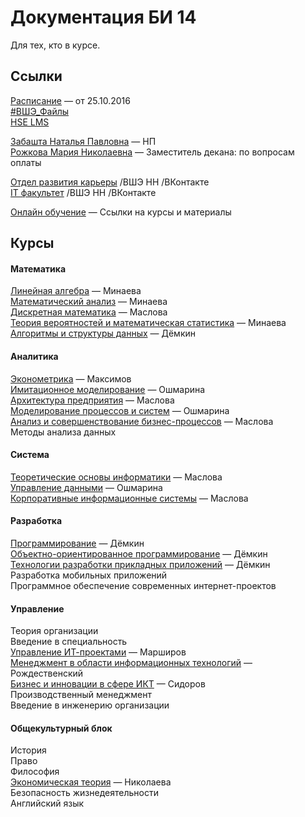 # Документация БИ 14

Для тех, кто в курсе.


## Ссылки

[Расписание](http://nnov.hse.ru/fpppks/uvb) — от 25.10.2016  
[#ВШЭ_Файлы](https://yadi.sk/d/Y8Cwc88uxgXT5)  
[HSE LMS](http://lms.hse.ru/)  

[Забашта Наталья Павловна](http://www.hse.ru/org/persons/202023) — НП  
[Рожкова Мария Николаевна](http://www.hse.ru/org/persons/201661) — Заместитель декана: по вопросам оплаты  

[Отдел развития карьеры](https://vk.com/hsenn_career) /ВШЭ НН /ВКонтакте  
[IT факультет](https://vk.com/hsennit) /ВШЭ НН /ВКонтакте  

[Онлайн обучение](online_education/README.md) — Ссылки на курсы и материалы  


## Курсы

#### Математика

[Линейная алгебра](2014-2015/141203_liniar_algebra.md) — Минаева  
[Математический анализ](2014-2015/150121_calculus.md) — Минаева  
[Дискретная математика](2014-2015/150411_descrete_math.md) — Маслова  
[Теория вероятностей и математическая статистика](2014-2015/150520_probability.md) — Минаева  
[Алгоритмы и структуры данных](2015-2016/151105_algorythms.md) — Дёмкин  


#### Аналитика

[Эконометрика](2014-2015/150126_econometrics.md) — Максимов  
[Имитационное моделирование](2015-2016/160404_modeling.md) — Ошмарина    
[Архитектура предприятия](2015-2016/160302_enterprise_architecture.md) — Маслова  
[Моделирование процессов и систем](2015-2016/160404_modeling.md) — Ошмарина  
[Анализ и совершенствование бизнес-процессов](2015-2016/160521_business_processes.md) — Маслова  
Методы анализа данных


#### Система

[Теоретические основы информатики](2014-2015/150516_informatics.md) — Маслова  
[Управление данными](2015-2016/160130_data_management.md) — Ошмарина  
[Корпоративные информационные системы](2015-2016/160328_cis.md) — Маслова  


#### Разработка

[Программирование](2014-2015/141211_programming.md) — Дёмкин  
[Объектно-ориентированное программирование](2014-2015/150305_oop.md) — Дёмкин  
[Технологии разработки прикладных приложений](2015-2016/160114_app_development.md) — Дёмкин  
Разработка мобильных приложений  
Программное обеспечение современных интернет-проектов  


#### Управление

Теория организации  
Введение в специальность  
[Управление ИТ-проектами](2015-2016/151114_it_projects.md) — Марширов  
[Менеджмент в области информационных технологий](2015-2016/151116_it_management.md) — Рождественский  
[Бизнес и инновации в сфере ИКТ](2015-2016/160301_it_business.md) — Сидоров  
Производственный менеджмент  
Введение в инженерию организации  


#### Общекультурный блок  

История  
Право  
Философия  
[Экономическая теория](2014-2015/141018_economics.md) — Николаева  
Безопасность жизнедеятельности  
Английский язык  
